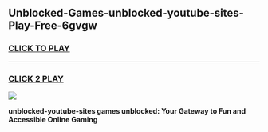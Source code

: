 
## Unblocked-Games-unblocked-youtube-sites-Play-Free-6gvgw
<h3>
<a href="https://premium76.site?title=unblocked-youtube-sites&ref=20M">CLICK TO PLAY</a></h3>
<hr>

<h3>
<a href="https://premium76.site?title=unblocked-youtube-sites&ref=20M">CLICK 2 PLAY</a>
  
</h3>

<a href="https://premium76.site?title=unblocked-youtube-sites&ref=19M"><img src="https://clearcache.store/games.png"></a>


**unblocked-youtube-sites games unblocked: Your Gateway to Fun and Accessible Online Gaming**
